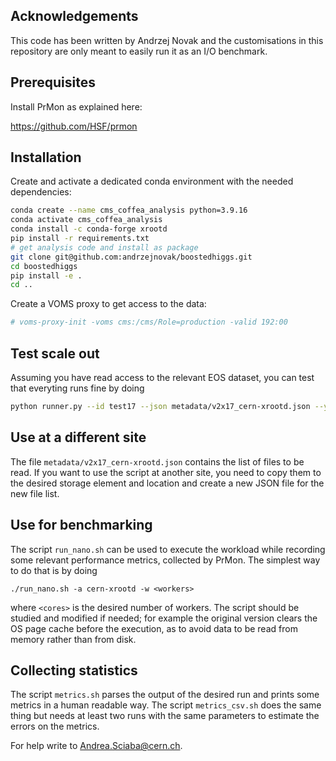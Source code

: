 ## Acknowledgements
This code has been written by Andrzej Novak and the customisations in this repository are only meant to easily run it as an I/O benchmark.

## Prerequisites
Install PrMon as explained here:

https://github.com/HSF/prmon

## Installation
Create and activate a dedicated conda environment with the needed dependencies:

```bash
conda create --name cms_coffea_analysis python=3.9.16
conda activate cms_coffea_analysis
conda install -c conda-forge xrootd
pip install -r requirements.txt
# get analysis code and install as package
git clone git@github.com:andrzejnovak/boostedhiggs.git
cd boostedhiggs
pip install -e . 
cd ..
```

Create a VOMS proxy to get access to the data:

```bash
# voms-proxy-init -voms cms:/cms/Role=production -valid 192:00
```
## Test scale out
Assuming you have read access to the relevant EOS dataset, you can test that everyting runs fine by doing
```bash
python runner.py --id test17 --json metadata/v2x17_cern-xrootd.json --year 2017 --limit 1 --chunk 5000 --max 2 --executor futures -j 5 
```
## Use at a different site
The file `metadata/v2x17_cern-xrootd.json` contains the list of files to be read. If you want to use the script at another site, you need to copy them to the desired storage element and location and create a new JSON file for the new file list.

## Use for benchmarking
The script `run_nano.sh` can be used to execute the workload while recording some relevant performance metrics, collected by PrMon.
The simplest way to do that is by doing

```
./run_nano.sh -a cern-xrootd -w <workers>
```
where `<cores>` is the desired number of workers.
The script should be studied and modified if needed; for example the original version clears the OS page cache before the execution, as to avoid data to be read from memory rather than from disk.

## Collecting statistics
The script `metrics.sh` parses the output of the desired run and prints some metrics in a human readable way. The script `metrics_csv.sh` does the same thing but needs at least two runs with the same parameters to estimate the errors on the metrics.

For help write to <Andrea.Sciaba@cern.ch>.


